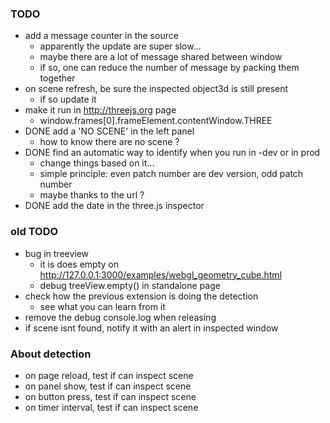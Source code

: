 ### TODO
- add a message counter in the source
  - apparently the update are super slow...
  - maybe there are a lot of message shared between window
  - if so, one can reduce the number of message by packing them together
- on scene refresh, be sure the inspected object3d is still present
  - if so update it
- make it run in http://threejs.org page
  - window.frames[0].frameElement.contentWindow.THREE
- DONE add a 'NO SCENE' in the left panel
  - how to know there are no scene ?
- DONE find an automatic way to identify when you run in -dev or in prod
  - change things based on it... 
  - simple principle: even patch number are dev version, odd patch number
  - maybe thanks to the url ?
- DONE add the date in the three.js inspector

### old TODO
- bug in treeview
  - it is does empty on http://127.0.0.1:3000/examples/webgl_geometry_cube.html
  - debug treeView.empty() in standalone page
- check how the previous extension is doing the detection
  - see what you can learn from it
- remove the debug console.log when releasing
- if scene isnt found, notify it with an alert in inspected window

### About detection
- on page reload, test if can inspect scene
- on panel show, test if can inspect scene
- on button press, test if can inspect scene
- on timer interval, test if can inspect scene
